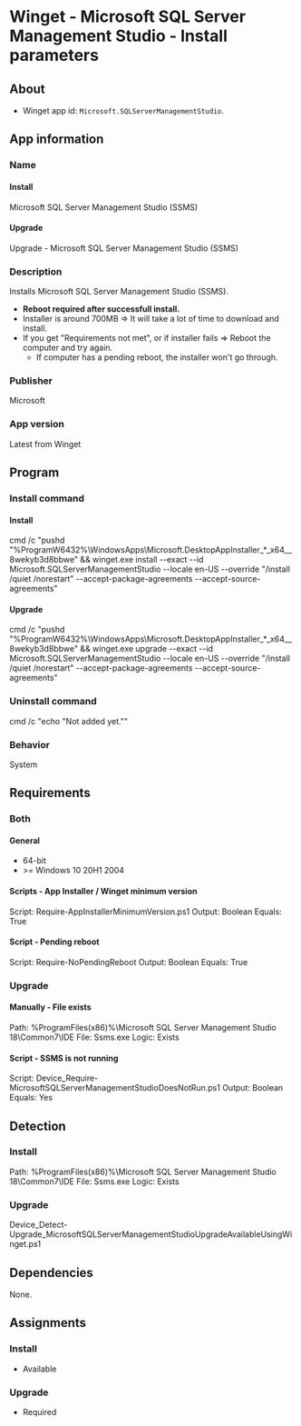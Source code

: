 # Winget - Microsoft SQL Server Management Studio - Install parameters
## About
* Winget app id: ```Microsoft.SQLServerManagementStudio```.


## App information
### Name
#### Install
Microsoft SQL Server Management Studio (SSMS)
#### Upgrade
Upgrade - Microsoft SQL Server Management Studio (SSMS)

### Description
Installs Microsoft SQL Server Management Studio (SSMS).

* **Reboot required after successfull install.**
* Installer is around 700MB => It will take a lot of time to download and install.
* If you get "Requirements not met", or if installer fails => Reboot the computer and try again.
  * If computer has a pending reboot, the installer won't go through.


### Publisher
Microsoft

### App version
Latest from Winget


## Program
### Install command
#### Install
cmd /c "pushd "%ProgramW6432%\WindowsApps\Microsoft.DesktopAppInstaller_*_x64__8wekyb3d8bbwe" && winget.exe install --exact --id Microsoft.SQLServerManagementStudio --locale en-US --override "/install /quiet /norestart" --accept-package-agreements --accept-source-agreements"
#### Upgrade
cmd /c "pushd "%ProgramW6432%\WindowsApps\Microsoft.DesktopAppInstaller_*_x64__8wekyb3d8bbwe" && winget.exe upgrade --exact --id Microsoft.SQLServerManagementStudio --locale en-US --override "/install /quiet /norestart" --accept-package-agreements --accept-source-agreements"

### Uninstall command
cmd /c "echo "Not added yet.""

### Behavior
System


## Requirements
### Both
#### General
* 64-bit
* \>= Windows 10 20H1 2004
#### Scripts - App Installer / Winget minimum version
Script: Require-AppInstallerMinimumVersion.ps1
Output: Boolean
Equals: True
#### Script - Pending reboot
Script: Require-NoPendingReboot
Output: Boolean
Equals: True

### Upgrade
#### Manually - File exists
Path:  %ProgramFiles(x86)%\Microsoft SQL Server Management Studio 18\Common7\IDE
File:  Ssms.exe
Logic: Exists
#### Script - SSMS is not running
Script: Device_Require-MicrosoftSQLServerManagementStudioDoesNotRun.ps1
Output: Boolean
Equals: Yes


## Detection
### Install
Path:  %ProgramFiles(x86)%\Microsoft SQL Server Management Studio 18\Common7\IDE
File:  Ssms.exe
Logic: Exists

### Upgrade
Device_Detect-Upgrade_MicrosoftSQLServerManagementStudioUpgradeAvailableUsingWinget.ps1


## Dependencies
None.


## Assignments
### Install
* Available

### Upgrade
* Required
